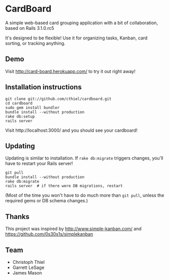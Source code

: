 # CardBoard

A simple web-based card grouping application with a bit of 
collaboration, based on Rails 3.1.0.rc5

It's designed to be flexible! Use it for organizing tasks,
Kanban, card sorting, or tracking anything.

## Demo

Visit http://card-board.herokuapp.com/ to try it out right away!

## Installation instructions

    git clone git://github.com/cthiel/cardboard.git
    cd cardboard
    sudo gem install bundler
    bundle install --without production
    rake db:setup
    rails server

Visit http://localhost:3000/ and you should see your cardboard!

## Updating

Updating is similar to installation. If `rake db:migrate`
triggers changes, you'll have to restart your Rails server!

    git pull
    bundle install --without production
    rake db:migrate
    rails server  # if there were DB migrations, restart

(Most of the time you won't have to do much more than 
`git pull`, unless the required gems or DB schema changes.)

## Thanks

This project was inspired by http://www.simple-kanban.com/ 
and https://github.com/0s30s1s/simplekanban

## Team

* Christoph Thiel
* Garrett LeSage
* James Mason
